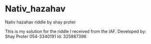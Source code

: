 # Nativ_hazahav
Nativ hazahav riddle by shay proter

This is my solution for the riddle I received from the IAF.
Developed by:
Shay Proter
054-3340191
Id: 325887396
